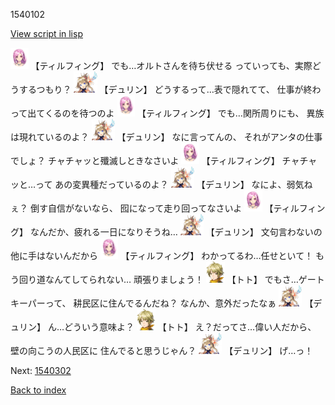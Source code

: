 1540102

[View script in lisp](../scripts/1540102.txt)

<img src="../images/units/101411.png" alt="101411.png" height="34"/>
【ティルフィング】
でも…オルトさんを待ち伏せる
っていっても、実際どうするつもり？

<img src="../images/units/0.png" alt="0.png" height="34"/>
【デュリン】
どうするって…表で隠れてて、
仕事が終わって出てくるのを待つのよ

<img src="../images/units/101411.png" alt="101411.png" height="34"/>
【ティルフィング】
でも…関所周りにも、
異族は現れているのよ？

<img src="../images/units/0.png" alt="0.png" height="34"/>
【デュリン】
なに言ってんの、
それがアンタの仕事でしょ？
チャチャッと殲滅しときなさいよ

<img src="../images/units/101411.png" alt="101411.png" height="34"/>
【ティルフィング】
チャチャッと…って
あの変異種だっているのよ？

<img src="../images/units/0.png" alt="0.png" height="34"/>
【デュリン】
なによ、弱気ねぇ？
倒す自信がないなら、
囮になって走り回ってなさいよ

<img src="../images/units/101411.png" alt="101411.png" height="34"/>
【ティルフィング】
なんだか、疲れる一日になりそうね…

<img src="../images/units/0.png" alt="0.png" height="34"/>
【デュリン】
文句言わないの
他に手はないんだから

<img src="../images/units/101411.png" alt="101411.png" height="34"/>
【ティルフィング】
わかってるわ…任せといて！
もう回り道なんてしてられない…
頑張りましょう！

<img src="../images/units/4.png" alt="4.png" height="34"/>
【トト】
でもさ…ゲートキーパーって、
耕民区に住んでるんだね？
なんか、意外だったなぁ

<img src="../images/units/0.png" alt="0.png" height="34"/>
【デュリン】
ん…どういう意味よ？

<img src="../images/units/4.png" alt="4.png" height="34"/>
【トト】
え？だってさ…偉い人だから、
壁の向こうの人民区に
住んでると思うじゃん？

<img src="../images/units/0.png" alt="0.png" height="34"/>
【デュリン】
げ…っ！

Next: [1540302](1540302.md)

[Back to index](index.md)
